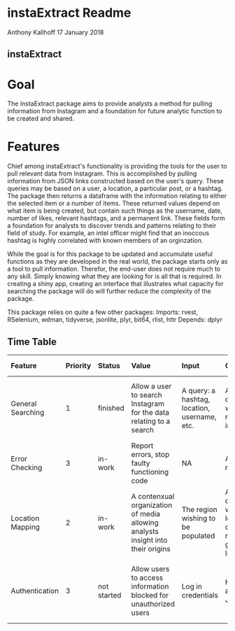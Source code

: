 instaExtract Readme
================
Anthony Kallhoff
17 January 2018

instaExtract
------------

Goal
====

The instaExtract package aims to provide analysts a method for pulling information from Instagram and a foundation for future analytic function to be created and shared.

Features
========

Chief among instaExtract's functionality is providing the tools for the user to pull relevant data from Instagram. This is accomplished by pulling information from JSON links constructed based on the user's query. These queries may be based on a user, a location, a particular post, or a hashtag. The package then returns a dataframe with the information relating to either the selected item or a number of items. These returned values depend on what item is being created, but contain such things as the username, date, number of likes, relevant hashtags, and a permanent link. These fields form a foundation for analysts to discover trends and patterns relating to their field of study. For example, an intel officer might find that an inoccous hashtag is highly correlated with known members of an orginzation.

While the goal is for this package to be updated and accumulate useful functions as they are developed in the real world, the package starts only as a tool to pull information. Therefor, the end-user does not require much to any skill. Simply knowing what they are looking for is all that is required. In creating a shiny app, creating an interface that illustrates what capacity for searching the package will do will further reduce the complexity of the package.

This package relies on quite a few other packages: Imports: rvest, RSelenium, wdman, tidyverse, jsonlite, plyr, bit64, rlist, httr Depends: dplyr

Time Table
----------

| Feature           | Priority | Status      | Value                                                                           | Input                                        | Output                                                         | Usage                                                                                | Time to Create                                         | Current/Pushed?                                               |
|:------------------|:---------|:------------|:--------------------------------------------------------------------------------|:---------------------------------------------|:---------------------------------------------------------------|:-------------------------------------------------------------------------------------|:-------------------------------------------------------|:--------------------------------------------------------------|
| General Searching | 1        | finished    | Allow a user to search Instagram for the data relating to a search              | A query: a hashtag, location, username, etc. | A dataframe with relevant information                          | Output will be analyzed with other tools to uncover trends                           | NA                                                     | Current                                                       |
| Error Checking    | 3        | in-work     | Report errors, stop faulty functioning code                                     | NA                                           | A console message                                              | Keep user informed, and program working                                              | Not feasible before release                            | Pushed                                                        |
| Location Mapping  | 2        | in-work     | A contenxual organization of media allowing analysts insight into their origins | The region wishing to be populated           | A dataframe with all location codes readily given by Instagram | Use the location codes to search with a radius of a given lat long to find new posts | A few more hours, feasible                             | Want to be with current version, to show potential of package |
| Authentication    | 3        | not started | Allow users to access information blocked for unauthorized users                | Log in credentials                           | Headers to add to JSON links                                   | Can collect further information, such as who is following a certain user             | Could concievable be added if things progress smoothly | Most likely will be pushed                                    |

